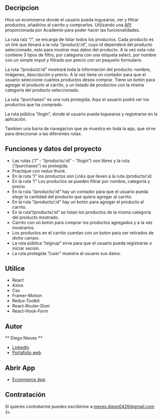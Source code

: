 ## Decripcion

Hice un ecommerce donde el usuario pueda loguearse, ver y filtrar productos, añadirlos al carrito y comprarlos. Utilizando una [API](https://documenter.getpostman.com/view/5028918/UVypxw3W#8d80d26a-7c0a-4283-a272-253ae4144624) proporcionada por Academlo para poder hacer las funcionalidades. 

La ruta raíz “/”, se encarga de listar todos los productos. Cada producto es un link que llevará a la ruta “/product/:id”, cuyo id dependerá del producto seleccionado, esto para mostrar mas datos del producto. A la vez esta ruta contiene 3 tipos de filtro, por categoria con una etiqueta select, por nombre con un simple imput y filtrado por precio con un pequeño formulario.

La ruta “/product/:id” mostrará toda la información del producto: nombre, imágenes, descripción y precio. A la vez tiene un contador para que el usuario seleccione cuántos productos desea comprar. Tiene un botón para agregar el producto al carrito, y un listado de productos con la misma categoría del producto seleccionado.

La ruta “/purchases” es una ruta protegida. Aquí el usuario podrá ver los productos que ha comprado.

La ruta pública “/login”, donde el usuario pueda loguearse y registrarse en la aplicación.

Tambien una barra de navegacion que se muestra en toda la app, que sirve para direccionar a las diferentes rutas.


## Funciones y datos del proyecto

- Las rutas (“/” - “/products/:id” - “/login”) son libres y la ruta (“/purchases”) es protegida.
- Practique con redux thunk.
- En la ruta “/” los productos son Links que lleven a la ruta /products/:id.
- En la ruta “/” Los productos se pueden filtrar por nombre, categoría y precio.
- En la ruta “/products/:id” hay un contador para que el usuario pueda elegir la cantidad del producto que quiera agregar al carrito.
- En la ruta “/products/:id” hay un botón para agregar el producto al carrito.
- En la ruta“/products/:id” se listan los productos de la misma categoría del producto mostrado.
- Carrito con un botón para comprar los productos agregados y a la vez mostrarlos.
- Los productos en el carrito cuentan con un boton para ser retirados de dicho campo.
- La ruta pública “/signup” sirve para que el usuario pueda registrarse o iniciar secion.
- La ruta protegida “/user” muestra al usuario sus datos.

## Utilice

- React
- Axios
- Css
- Framer-Motion
- Redux-Toolkit
- React-Router-Dom
- React-Hook-Form

## Autor
** Diego Nieves **
* [LinkedIn](https://www.linkedin.com/in/diego-nieves-04b409242/)
* [Portafolio web](https://nvs-dlc.netlify.app)

## Abrir App
- [Ecommerce App](https://joyful-melomakarona-6f3db3.netlify.app/)

## Contratación
Si quieres contratarme puedes escribirme a nieves.diego0426@gmail.com 👍.
